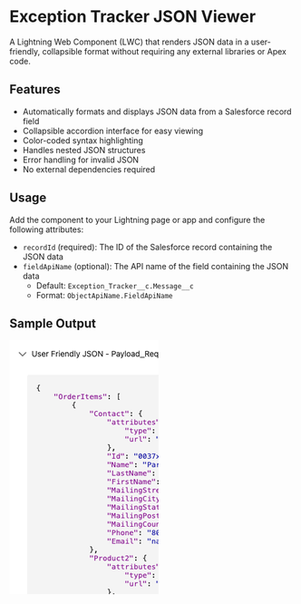 # Exception Tracker JSON Viewer

A Lightning Web Component (LWC) that renders JSON data in a user-friendly, collapsible format without requiring any external libraries or Apex code.

## Features

- Automatically formats and displays JSON data from a Salesforce record field
- Collapsible accordion interface for easy viewing
- Color-coded syntax highlighting
- Handles nested JSON structures
- Error handling for invalid JSON
- No external dependencies required

## Usage

Add the component to your Lightning page or app and configure the following attributes:
- `recordId` (required): The ID of the Salesforce record containing the JSON data
- `fieldApiName` (optional): The API name of the field containing the JSON data
  - Default: `Exception_Tracker__c.Message__c`
  - Format: `ObjectApiName.FieldApiName`

## Sample Output

![Exception Tracker JSON Viewer Demo](images/ExceptionTrackerJSON.png)
